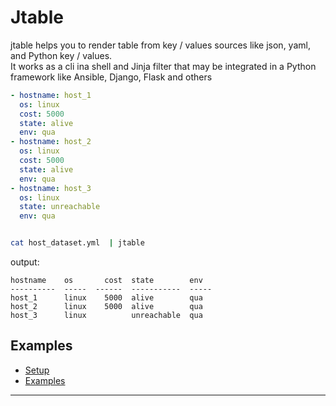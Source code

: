 


# Jtable  
jtable helps you to render table from key / values sources like json, yaml, and Python key / values.  
It works as a cli ina shell and Jinja filter that may be integrated in a Python framework like Ansible, Django, Flask and others  


```yaml
- hostname: host_1
  os: linux
  cost: 5000
  state: alive
  env: qua
- hostname: host_2
  os: linux
  cost: 5000
  state: alive
  env: qua
- hostname: host_3
  os: linux
  state: unreachable
  env: qua
```
```bash

cat host_dataset.yml  | jtable
```
output:

```text
hostname    os       cost  state        env
----------  -----  ------  -----------  -----
host_1      linux    5000  alive        qua
host_2      linux    5000  alive        qua
host_3      linux          unreachable  qua

```
## Examples

- [Setup](./doc/setup/README.md)
- [Examples](./doc/examples/README.md)


---

